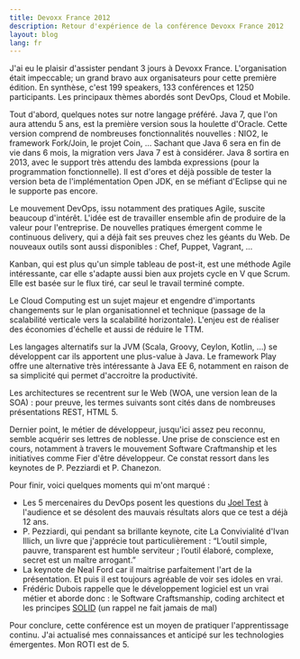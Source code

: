 ```yaml
---
title: Devoxx France 2012
description: Retour d'expérience de la conférence Devoxx France 2012
layout: blog
lang: fr
---
```

J'ai eu le plaisir d'assister pendant 3 jours à Devoxx France. L'organisation était impeccable; un
grand bravo aux organisateurs pour cette première édition. En synthèse, c'est 199 speakers, 133
conférences et 1250 participants. Les principaux thèmes abordés sont DevOps, Cloud et Mobile.

Tout d'abord, quelques notes sur notre langage préféré. Java 7, que l'on aura attendu 5 ans, est la
première version sous la houlette d'Oracle. Cette version comprend de nombreuses fonctionnalités
nouvelles : NIO2, le framework Fork/Join, le projet Coin, … Sachant que Java 6 sera en fin de vie
dans 6 mois, la migration vers Java 7 est à considérer. Java 8 sortira en 2013, avec le support très
attendu des lambda expressions (pour la programmation fonctionnelle). Il est d'ores et déjà possible
de tester la version beta de l'implémentation Open JDK, en se méfiant d'Eclipse qui ne le supporte
pas encore.

Le mouvement DevOps, issu notamment des pratiques Agile, suscite beaucoup d'intérêt. L'idée est de
travailler ensemble afin de produire de la valeur pour l'entreprise. De nouvelles pratiques émergent
comme le continuous delivery, qui a déjà fait ses preuves chez les géants du Web. De nouveaux outils
sont aussi disponibles : Chef, Puppet, Vagrant, …

Kanban, qui est plus qu'un simple tableau de post-it, est une méthode Agile intéressante, car elle
s'adapte aussi bien aux projets cycle en V que Scrum. Elle est basée sur le flux tiré, car seul le
travail terminé compte.

Le Cloud Computing est un sujet majeur et engendre d'importants changements sur le plan
organisationnel et technique (passage de la scalabilité verticale vers la scalabilité horizontale).
L'enjeu est de réaliser des économies d'échelle et aussi de réduire le TTM.

Les langages alternatifs sur la JVM (Scala, Groovy, Ceylon, Kotlin, …) se développent car ils
apportent une plus-value à Java. Le framework Play offre une alternative très intéressante à Java EE
6, notamment en raison de sa simplicité qui permet d'accroitre la productivité.

Les architectures se recentrent sur le Web (WOA, une version lean de la SOA) : pour preuve, les
termes suivants sont cités dans de nombreuses présentations REST, HTML 5.

Dernier point, le métier de développeur, jusqu'ici assez peu reconnu, semble acquérir ses lettres de
noblesse. Une prise de conscience est en cours, notamment à travers le mouvement Software
Craftmanship et les initiatives comme Fier d'être développeur. Ce constat ressort dans les keynotes
de P. Pezziardi et P. Chanezon.

Pour finir, voici quelques moments qui m'ont marqué :

-   Les 5 mercenaires du DevOps posent les questions du [Joel
    Test](http://www.joelonsoftware.com/articles/fog0000000043.html) à l'audience et se désolent des
    mauvais résultats alors que ce test a déjà 12 ans.
-   P. Pezziardi, qui pendant sa brillante keynote, cite La Convivialité d'Ivan Illich, un livre que
    j'apprécie tout particulièrement : “L’outil simple, pauvre, transparent est humble serviteur ;
    l’outil élaboré, complexe, secret est un maître arrogant.”
-   La keynote de Neal Ford car il maitrise parfaitement l'art de la présentation. Et puis il est
    toujours agréable de voir ses idoles en vrai.
-   Frédéric Dubois rappelle que le développement logiciel est un vrai métier et aborde donc : le
    Software Craftsmanship, coding architect et les principes
    [SOLID](http://en.wikipedia.org/wiki/SOLID_%28object-oriented_design%29) (un rappel ne fait
    jamais de mal)

Pour conclure, cette conférence est un moyen de pratiquer l'apprentissage continu. J'ai actualisé
mes connaissances et anticipé sur les technologies émergentes. Mon ROTI est de 5.
